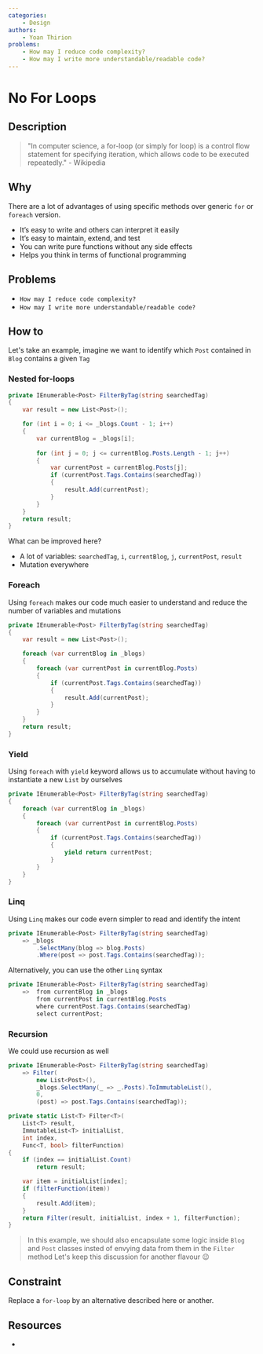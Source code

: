 ```yaml
---
categories:
    - Design
authors:
    - Yoan Thirion
problems:
    - How may I reduce code complexity?
    - How may I write more understandable/readable code?
---
```


# No For Loops
## Description
> "In computer science, a for-loop (or simply for loop) is a control flow statement for specifying iteration, which allows code to be executed repeatedly." - Wikipedia

## Why
There are a lot of advantages of using specific methods over generic `for` or `foreach` version.
- It’s easy to write and others can interpret it easily
- It’s easy to maintain, extend, and test
- You can write pure functions without any side effects
- Helps you think in terms of functional programming

## Problems
- `How may I reduce code complexity?`
- `How may I write more understandable/readable code?`

## How to
Let's take an example, imagine we want to identify which `Post` contained in `Blog` contains a given `Tag`

### Nested for-loops

```csharp
private IEnumerable<Post> FilterByTag(string searchedTag)
{
    var result = new List<Post>();

    for (int i = 0; i <= _blogs.Count - 1; i++)
    {
        var currentBlog = _blogs[i];
        
        for (int j = 0; j <= currentBlog.Posts.Length - 1; j++)
        {
            var currentPost = currentBlog.Posts[j];
            if (currentPost.Tags.Contains(searchedTag))
            {
                result.Add(currentPost);
            }
        }
    }
    return result;
}
```

What can be improved here?
- A lot of variables: `searchedTag`, `i`, `currentBlog`, `j`, `currentPost`, `result`
- Mutation everywhere

### Foreach
Using `foreach` makes our code much easier to understand and reduce the number of variables and mutations

```csharp
private IEnumerable<Post> FilterByTag(string searchedTag)
{
    var result = new List<Post>();

    foreach (var currentBlog in _blogs)
    {
        foreach (var currentPost in currentBlog.Posts)
        {
            if (currentPost.Tags.Contains(searchedTag))
            {
                result.Add(currentPost);
            }
        }
    }
    return result;
}
```

### Yield
Using `foreach` with `yield` keyword allows us to accumulate without having to instantiate a new `List` by ourselves

```csharp
private IEnumerable<Post> FilterByTag(string searchedTag)
{
    foreach (var currentBlog in _blogs)
    {
        foreach (var currentPost in currentBlog.Posts)
        {
            if (currentPost.Tags.Contains(searchedTag))
            {
                yield return currentPost;
            }
        }
    }
}
```

### Linq
Using `Linq` makes our code evern simpler to read and identify the intent

```csharp
private IEnumerable<Post> FilterByTag(string searchedTag)
    => _blogs
        .SelectMany(blog => blog.Posts)
        .Where(post => post.Tags.Contains(searchedTag));
```

Alternatively, you can use the other `Linq` syntax
```csharp
private IEnumerable<Post> FilterByTag(string searchedTag) 
    =>  from currentBlog in _blogs 
        from currentPost in currentBlog.Posts 
        where currentPost.Tags.Contains(searchedTag)
        select currentPost;
```

### Recursion
We could use recursion as well
```csharp
private IEnumerable<Post> FilterByTag(string searchedTag)
    => Filter(
        new List<Post>(),
        _blogs.SelectMany(_ => _.Posts).ToImmutableList(),
        0,
        (post) => post.Tags.Contains(searchedTag));

private static List<T> Filter<T>(
    List<T> result, 
    ImmutableList<T> initialList, 
    int index,
    Func<T, bool> filterFunction)
{
    if (index == initialList.Count)
        return result;

    var item = initialList[index];
    if (filterFunction(item))
    {
        result.Add(item);
    }
    return Filter(result, initialList, index + 1, filterFunction);
}
```

> In this example, we should also encapsulate some logic inside `Blog` and `Post` classes insted of envying data from them in the `Filter` method
Let's keep this discussion for another flavour 😉

## Constraint
Replace a `for-loop` by an alternative described here or another.

## Resources
- 
